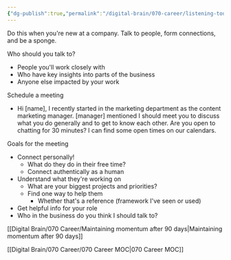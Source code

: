 ```yaml
---
{"dg-publish":true,"permalink":"/digital-brain/070-career/listening-tour/"}
---
```


Do this when you're new at a company. Talk to people, form connections, and be a sponge.

Who should you talk to?
- People you'll work closely with
- Who have key insights into parts of the business
- Anyone else impacted by your work

Schedule a meeting
- Hi [name], I recently started in the marketing department as the content marketing manager. [manager] mentioned I should meet you to discuss what you do generally and to get to know each other. Are you open to chatting for 30 minutes? I can find some open times on our calendars.

Goals for the meeting
- Connect personally!
	- What do they do in their free time?
	- Connect authentically as a human
- Understand what they're working on
	- What are your biggest projects and priorities?
	- Find one way to help them
		- Whether that's a reference (framework I've seen or used)
- Get helpful info for your role
- Who in the business do you think I should talk to?

[[Digital Brain/070 Career/Maintaining momentum after 90 days\|Maintaining momentum after 90 days]]

[[Digital Brain/070 Career/070 Career MOC\|070 Career MOC]]